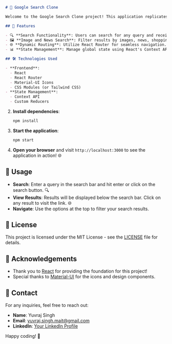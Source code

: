 ```markdown
# 📱 Google Search Clone

Welcome to the Google Search Clone project! This application replicates the functionality of Google Search, allowing users to search the web efficiently and view results in a clean interface. 🚀

## 🌟 Features

- 🔍 **Search Functionality**: Users can search for any query and receive relevant results.
- 🖼️ **Image and News Search**: Filter results by images, news, shopping, maps, and more!
- 🌐 **Dynamic Routing**: Utilize React Router for seamless navigation.
- 📊 **State Management**: Manage global state using React's Context API.

## 🛠️ Technologies Used

- **Frontend**: 
  - React
  - React Router
  - Material-UI Icons
  - CSS Modules (or Tailwind CSS)
- **State Management**: 
  - Context API
  - Custom Reducers

```


2. **Install dependencies**:
   ```bash
   npm install
   ```

3. **Start the application**:
   ```bash
   npm start
   ```

4. **Open your browser** and visit `http://localhost:3000` to see the application in action! 🌐

## 🔧 Usage

- **Search**: Enter a query in the search bar and hit enter or click on the search button. 🔍
- **View Results**: Results will be displayed below the search bar. Click on any result to visit the link. 🌐
- **Navigate**: Use the options at the top to filter your search results.



## 📄 License

This project is licensed under the MIT License - see the [LICENSE](LICENSE) file for details.

## 📝 Acknowledgements

- Thank you to [React](https://reactjs.org/) for providing the foundation for this project!
- Special thanks to [Material-UI](https://mui.com/) for the icons and design components.

## 💬 Contact

For any inquiries, feel free to reach out:

- **Name**: Yuvraj Singh
- **Email**: yuvraj.singh.mait@gmail.com
- **LinkedIn**: [Your LinkedIn Profile]([https://www.linkedin.com/in/yourprofile](https://www.linkedin.com/in/yuvraj-singh-ml/))

Happy coding! 🎉
